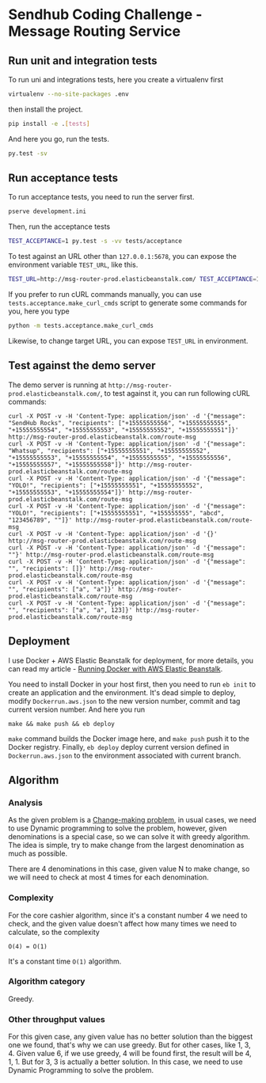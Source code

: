 # Sendhub Coding Challenge - Message Routing Service

## Run unit and integration tests

To run uni and integrations tests, here you create a virtualenv first

```bash
virtualenv --no-site-packages .env
```

then install the project.

```bash
pip install -e .[tests]
```

And here you go, run the tests.

```bash
py.test -sv
```

## Run acceptance tests

To run acceptance tests, you need to run the server first.

```bash
pserve development.ini
```

Then, run the acceptance tests

```bash
TEST_ACCEPTANCE=1 py.test -s -vv tests/acceptance
```

To test against an URL other than `127.0.0.1:5678`, you can expose the environment variable `TEST_URL`, like this.

```bash
TEST_URL=http://msg-router-prod.elasticbeanstalk.com/ TEST_ACCEPTANCE=1 py.test -s -vv tests/acceptance
```

If you prefer to run cURL commands manually, you can use `tests.acceptance.make_curl_cmds` script to generate some commands for you, here you type

```bash
python -m tests.acceptance.make_curl_cmds
```

Likewise, to change target URL, you can expose `TEST_URL` in environment.

## Test against the demo server

The demo server is running at `http://msg-router-prod.elasticbeanstalk.com/`, to test against it, you can run following cURL commands:

```
curl -X POST -v -H 'Content-Type: application/json' -d '{"message": "SendHub Rocks", "recipients": ["+15555555556", "+15555555555", "+15555555554", "+15555555553", "+15555555552", "+15555555551"]}' http://msg-router-prod.elasticbeanstalk.com/route-msg
curl -X POST -v -H 'Content-Type: application/json' -d '{"message": "Whatsup", "recipients": ["+15555555551", "+15555555552", "+15555555553", "+15555555554", "+15555555555", "+15555555556", "+15555555557", "+15555555558"]}' http://msg-router-prod.elasticbeanstalk.com/route-msg
curl -X POST -v -H 'Content-Type: application/json' -d '{"message": "YOLO!", "recipients": ["+15555555551", "+15555555552", "+15555555553", "+15555555554"]}' http://msg-router-prod.elasticbeanstalk.com/route-msg
curl -X POST -v -H 'Content-Type: application/json' -d '{"message": "YOLO!", "recipients": ["+15555555551", "+155555555", "abcd", "123456789", ""]}' http://msg-router-prod.elasticbeanstalk.com/route-msg
curl -X POST -v -H 'Content-Type: application/json' -d '{}' http://msg-router-prod.elasticbeanstalk.com/route-msg
curl -X POST -v -H 'Content-Type: application/json' -d '{"message": ""}' http://msg-router-prod.elasticbeanstalk.com/route-msg
curl -X POST -v -H 'Content-Type: application/json' -d '{"message": "", "recipients": []}' http://msg-router-prod.elasticbeanstalk.com/route-msg
curl -X POST -v -H 'Content-Type: application/json' -d '{"message": "", "recipients": ["a", "a"]}' http://msg-router-prod.elasticbeanstalk.com/route-msg
curl -X POST -v -H 'Content-Type: application/json' -d '{"message": "", "recipients": ["a", "a", 123]}' http://msg-router-prod.elasticbeanstalk.com/route-msg
```

## Deployment

I use Docker + AWS Elastic Beanstalk for deployment, for more details, you can read my article - [Running Docker with AWS Elastic Beanstalk](http://victorlin.me/posts/2014/11/26/running-docker-with-aws-elastic-beanstalk).

You need to install Docker in your host first, then you need to run `eb init` to create an application and the environment. It's dead simple to deploy, modify `Dockerrun.aws.json` to the new version number, commit and tag current version number. And here you run

```
make && make push && eb deploy
```

`make` command builds the Docker image here, and `make push` push it to the Docker registry. Finally, `eb deploy` deploy current version defined in `Dockerrun.aws.json` to the environment associated with current branch.

## Algorithm

### Analysis

As the given problem is a [Change-making problem](http://en.wikipedia.org/wiki/Change-making_problem), in usual cases, we need to use Dynamic programming to solve the problem, however, given denominations is a special case, so we can solve it with greedy algorithm. The idea is simple, try to make change from the largest denomination as much as possible.

There are 4 denominations in this case, given value N to make change, so we will need to check at most 4 times for each denomination.

### Complexity

For the core cashier algorithm, since it's a constant number 4 we need to check, and the given value doesn't affect how many times we need to calculate, so the complexity

```
O(4) = O(1)
```

It's a constant time `O(1)` algorithm.

### Algorithm category

Greedy.

### Other throughput values

For this given case, any given value has no better solution than the biggest one we found, that's why we can use greedy. But for other cases, like 1, 3, 4. Given value 6, if we use greedy, 4 will be found first, the result will be 4, 1, 1. But for 3, 3 is actually a better solution. In this case, we need to use Dynamic Programming to solve the problem. 
